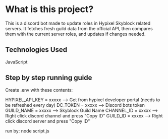 # What is this project?

This is a discord bot made to update roles in Hypixel Skyblock related servers. It fetches fresh guild data from the official API, then compares them with the current server roles, and updates if changes needed.

## Technologies Used

JavaScript

## Step by step running guide

Create .env with these contents:

HYPIXEL_API_KEY = xxxxx --> Get from hypixel developer portal (needs to be refreshed every day)
DC_TOKEN = xxxxx --> Discord bots token
GUILD_NAME = xxxxx --> Skyblock Guild Name
CHANNEL_ID = xxxxx --> Right click discord channel and press "Copy ID"
GUILD_ID = xxxxx --> Right click discord server and press "Copy ID"

run by: node script.js